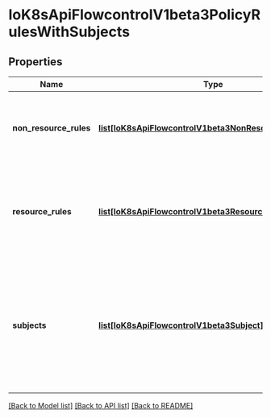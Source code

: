 # IoK8sApiFlowcontrolV1beta3PolicyRulesWithSubjects

## Properties
Name | Type | Description | Notes
------------ | ------------- | ------------- | -------------
**non_resource_rules** | [**list[IoK8sApiFlowcontrolV1beta3NonResourcePolicyRule]**](IoK8sApiFlowcontrolV1beta3NonResourcePolicyRule.md) | &#x60;nonResourceRules&#x60; is a list of NonResourcePolicyRules that identify matching requests according to their verb and the target non-resource URL. | [optional] 
**resource_rules** | [**list[IoK8sApiFlowcontrolV1beta3ResourcePolicyRule]**](IoK8sApiFlowcontrolV1beta3ResourcePolicyRule.md) | &#x60;resourceRules&#x60; is a slice of ResourcePolicyRules that identify matching requests according to their verb and the target resource. At least one of &#x60;resourceRules&#x60; and &#x60;nonResourceRules&#x60; has to be non-empty. | [optional] 
**subjects** | [**list[IoK8sApiFlowcontrolV1beta3Subject]**](IoK8sApiFlowcontrolV1beta3Subject.md) | subjects is the list of normal user, serviceaccount, or group that this rule cares about. There must be at least one member in this slice. A slice that includes both the system:authenticated and system:unauthenticated user groups matches every request. Required. | 

[[Back to Model list]](../README.md#documentation-for-models) [[Back to API list]](../README.md#documentation-for-api-endpoints) [[Back to README]](../README.md)


